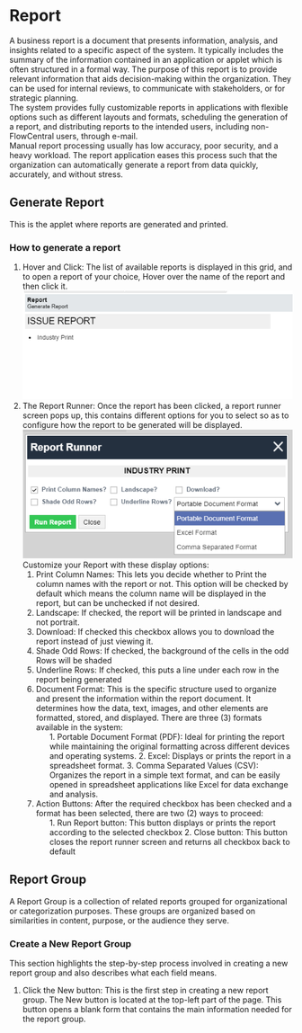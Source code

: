 # Report
A business report is a document that presents information, analysis, and insights related to a specific aspect of the system. It typically includes the summary of the information contained in an application or applet which is often structured in a formal way.
The purpose of this report is to provide relevant information that aids decision-making within the organization. They can be used for internal reviews, to communicate with stakeholders, or for strategic planning. <br>
The system provides fully customizable reports in applications with flexible options such as different layouts and formats, scheduling the generation of a report, and distributing reports to the intended users, including non-FlowCentral users, through e-mail. <br>
Manual report processing usually has low accuracy, poor security, and a heavy workload. The report application eases this process such that the organization can automatically generate a report from data quickly, accurately, and without stress.
## Generate Report
This is the applet where reports are generated and printed.
### How to generate a report
<ol>
    <li>Hover and Click: The list of available reports is displayed in this grid, and to open a report of your choice, Hover over the name of the report and then click it.
        <img src="images/end_user_images/generate_report.png" alt="User form" class="pic"><br>
    </li>
    <li>The Report Runner: Once the report has been clicked, a report runner screen pops up, this contains different options for you to select so as to configure how the report to be generated will be displayed.
        <img src="images/end_user_images/report_popup.png" alt="User form" class="pic"><br>
        Customize your Report with these display options:
        <ol>
            <li>Print Column Names: This lets you decide whether to Print the column names with the report or not. This option will be checked by default which means the column name will be displayed in the report, but can be unchecked if not desired.
            </li>
            <li>Landscape: If checked, the report will be printed in landscape and not portrait.</li>
            <li>Download: If checked this checkbox allows you to download the report instead of just viewing it.</li>
            <li>Shade Odd Rows: If checked, the background of the cells in the odd Rows will be shaded</li>
            <li>Underline Rows: If checked, this puts a line under each row in the report being generated</li>
            <li>Document Format: This is the specific structure used to organize and present the information within the report document. It determines how the data, text, images, and other elements are formatted, stored, and displayed. There are three (3) formats available in the system:
                <ol>
                1.	Portable Document Format (PDF): Ideal for printing the report while maintaining the original formatting across different devices and operating systems.
                2.	Excel: Displays or prints the report in a spreadsheet format.
                3.	Comma Separated Values (CSV): Organizes the report in a simple text format, and can be easily opened in spreadsheet applications like Excel for data exchange and analysis.
                </ol>
            </li>
            <li>Action Buttons: After the required checkbox has been checked and a format has been selected, there are two (2) ways to proceed:
                <ol>
                1.	Run Report button: This button displays or prints the report according to the selected checkbox
                2.	Close button: This button closes the report runner screen and returns all checkbox back to default
                </ol>
            </li>
        </ol>
    </li>
</ol>

## Report Group
A Report Group is a collection of related reports grouped for organizational or categorization purposes. These groups are organized based on similarities in content, purpose, or the audience they serve.
### Create a New Report Group
This section highlights the step-by-step process involved in creating a new report group and also describes what each field means.
<ol>
    <li>Click the New button: 
    This is the first step in creating a new report group. The New button is located at the top-left part of the page. This button opens a blank form that contains the main information needed for the report group.  
    </li>
